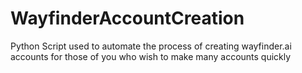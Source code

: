 # WayfinderAccountCreation
Python Script used to automate the process of creating wayfinder.ai accounts for those of you who wish to make many accounts quickly
